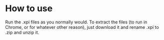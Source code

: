 # How to use
Run the .xpi files as you normally would. To extract the files (to run in Chrome, or for whatever other reason), just download it and rename .xpi to .zip and unzip it.
